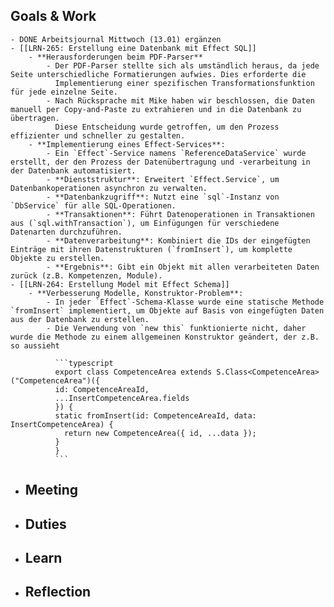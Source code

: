 ## Goals & Work
	- DONE Arbeitsjournal Mittwoch (13.01) ergänzen
	- [[LRN-265: Erstellung eine Datenbank mit Effect SQL]]
		- **Herausforderungen beim PDF-Parser**
			- Der PDF-Parser stellte sich als umständlich heraus, da jede Seite unterschiedliche Formatierungen aufwies. Dies erforderte die 
			  Implementierung einer spezifischen Transformationsfunktion für jede einzelne Seite.
			- Nach Rücksprache mit Mike haben wir beschlossen, die Daten manuell per Copy-and-Paste zu extrahieren und in die Datenbank zu übertragen. 
			  Diese Entscheidung wurde getroffen, um den Prozess effizienter und schneller zu gestalten.
		- **Implementierung eines Effect-Services**:
			- Ein `Effect`-Service namens `ReferenceDataService` wurde erstellt, der den Prozess der Datenübertragung und -verarbeitung in der Datenbank automatisiert.
			- **Dienststruktur**: Erweitert `Effect.Service`, um Datenbankoperationen asynchron zu verwalten.
			- **Datenbankzugriff**: Nutzt eine `sql`-Instanz von `DbService` für alle SQL-Operationen.
			- **Transaktionen**: Führt Datenoperationen in Transaktionen aus (`sql.withTransaction`), um Einfügungen für verschiedene Datenarten durchzuführen.
			- **Datenverarbeitung**: Kombiniert die IDs der eingefügten Einträge mit ihren Datenstrukturen (`fromInsert`), um komplette Objekte zu erstellen.
			- **Ergebnis**: Gibt ein Objekt mit allen verarbeiteten Daten zurück (z.B. Kompetenzen, Module).
	- [[LRN-264: Erstellung Model mit Effect Schema]]
		- **Verbesserung Modelle, Konstruktor-Problem**:
			- In jeder `Effect`-Schema-Klasse wurde eine statische Methode `fromInsert` implementiert, um Objekte auf Basis von eingefügten Daten aus der Datenbank zu erstellen.
			- Die Verwendung von `new this` funktionierte nicht, daher wurde die Methode zu einem allgemeinen Konstruktor geändert, der z.B. so aussieht
			  
			  ```typescript
			  export class CompetenceArea extends S.Class<CompetenceArea>("CompetenceArea")({
			  id: CompetenceAreaId,
			  ...InsertCompetenceArea.fields
			  }) {
			  static fromInsert(id: CompetenceAreaId, data: InsertCompetenceArea) {
			    return new CompetenceArea({ id, ...data });
			  }
			  }
			  ```
- ## Meeting
- ## Duties
- ## Learn
- ## Reflection